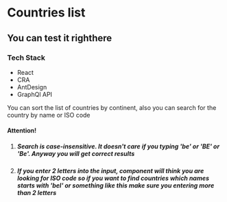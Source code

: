 <h1>Countries list</h1>

<h2>You can test it right<a src="https://mikegitfront.github.io/countries-info/" >here</a></h2>

<h3>Tech Stack</h3>
<ul>
    <li>React</li>
    <li>CRA</li>
    <li>AntDesign</li>
    <li>GraphQl API</li>
</ul>

<p>You can sort the list of countries by continent, also you can search for the country by name or ISO code</p>

<h4>Attention!</h4>
<ol>
    <li><h5>Search is case-insensitive. It doesn't care if you typing 'be' or 'BE' or 'Be'. Anyway you will get correct results </h5></li>
    <li><h5>If you enter 2 letters into the input, component will think you are looking for ISO code so if you want to find countries which names starts with 'bel' or something like this make sure you entering more than 2 letters</h5></li>
</ol>
